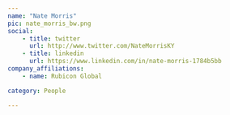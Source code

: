 ```yaml
---
name: "Nate Morris"
pic: nate_morris_bw.png
social:
    - title: twitter
      url: http://www.twitter.com/NateMorrisKY
    - title: linkedin
      url: https://www.linkedin.com/in/nate-morris-1784b5bb
company_affiliations:
    - name: Rubicon Global

category: People

---
```

